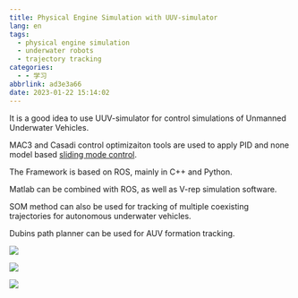 ```yaml
---
title: Physical Engine Simulation with UUV-simulator
lang: en
tags:
  - physical engine simulation
  - underwater robots
  - trajectory tracking
categories:
  - - 学习
abbrlink: ad3e3a66
date: 2023-01-22 15:14:02
---
```


It is a good idea to use UUV-simulator for control simulations of Unmanned Underwater Vehicles.

MAC3 and Casadi control optimizaiton tools are used to apply PID and none model based [sliding mode control](https://arxiv.org/abs/2206.04264v2). 

The Framework is based on ROS, mainly in  C++ and Python.

Matlab can be combined with ROS, as well as V-rep simulation software.

<!-- more -->

SOM method can also be used for tracking of multiple coexisting trajectories for autonomous underwater vehicles.

Dubins path planner can be used for AUV formation tracking.

![](2023-01-22_153409.jpg)

![](2023-01-22_153434.jpg)

![](2023-01-22_161043.jpg)
